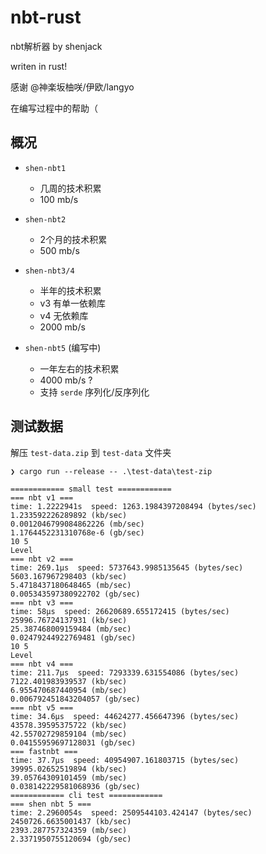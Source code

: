 # nbt-rust

nbt解析器 by shenjack

writen in rust!

感谢 @神楽坂柚咲/伊欧/langyo

在编写过程中的帮助（

## 概况

- `shen-nbt1`
  - 几周的技术积累
  - 100 mb/s

- `shen-nbt2`
  - 2个月的技术积累
  - 500 mb/s

- `shen-nbt3/4`
  - 半年的技术积累
  - v3 有单一依赖库
  - v4 无依赖库
  - 2000 mb/s

- `shen-nbt5` (编写中)
  - 一年左右的技术积累
  - 4000 mb/s ?
  - 支持 `serde` 序列化/反序列化

## 测试数据

解压 `test-data.zip` 到 `test-data` 文件夹

```text
❯ cargo run --release -- .\test-data\test-zip

============ small test ============
=== nbt v1 ===
time: 1.2222941s  speed: 1263.1984397208494 (bytes/sec)
1.233592226289892 (kb/sec)
0.0012046799084862226 (mb/sec)
1.1764452231310768e-6 (gb/sec)
10 5
Level
=== nbt v2 ===
time: 269.1µs  speed: 5737643.9985135645 (bytes/sec)
5603.167967298403 (kb/sec)
5.4718437180648465 (mb/sec)
0.005343597380922702 (gb/sec)
=== nbt v3 ===
time: 58µs  speed: 26620689.655172415 (bytes/sec)
25996.76724137931 (kb/sec)
25.387468009159484 (mb/sec)
0.02479244922769481 (gb/sec)
10 5
Level
=== nbt v4 ===
time: 211.7µs  speed: 7293339.631554086 (bytes/sec)
7122.401983939537 (kb/sec)
6.955470687440954 (mb/sec)
0.006792451843204057 (gb/sec)
=== nbt v5 ===
time: 34.6µs  speed: 44624277.456647396 (bytes/sec)
43578.39595375722 (kb/sec)
42.55702729859104 (mb/sec)
0.04155959697128031 (gb/sec)
=== fastnbt ===
time: 37.7µs  speed: 40954907.161803715 (bytes/sec)
39995.02652519894 (kb/sec)
39.05764309101459 (mb/sec)
0.038142229581068936 (gb/sec)
============ cli test ============
=== shen nbt 5 ===
time: 2.2960054s  speed: 2509544103.424147 (bytes/sec)
2450726.6635001437 (kb/sec)
2393.287757324359 (mb/sec)
2.3371950755120694 (gb/sec)
```
